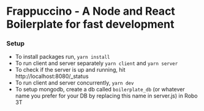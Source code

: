 # Frappuccino - A Node and React Boilerplate for fast development

### Setup
- To install packages run, `yarn install`
- To run client and server separately `yarn client` and `yarn server` 
- To check if the server is up and running, hit http://localhost:8080/_status
- To run client and server concurrently, `yarn dev`
- To setup mongodb, create a db called `boilerplate_db` (or whatever name you prefer for your DB by replacing this name in server.js) in Robo 3T
